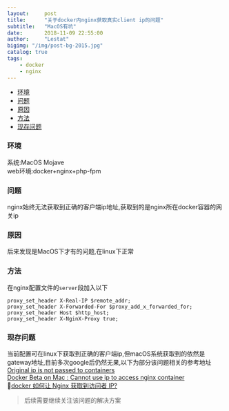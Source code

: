 ```yaml
---
layout:     post
title:      "关于docker内nginx获取真实client ip的问题"
subtitle:   "MacOS有坑"
date:       2018-11-09 22:55:00
author:     "Lestat"
bigimg: "/img/post-bg-2015.jpg"
catalog: true
tags:
    - docker
    - nginx
---
```


- [环境](#%E7%8E%AF%E5%A2%83)
- [问题](#%E9%97%AE%E9%A2%98)
- [原因](#%E5%8E%9F%E5%9B%A0)
- [方法](#%E6%96%B9%E6%B3%95)
- [现存问题](#%E7%8E%B0%E5%AD%98%E9%97%AE%E9%A2%98)

### 环境
系统:MacOS Mojave  
web环境:docker+nginx+php-fpm

### 问题
nginx始终无法获取到正确的客户端ip地址,获取到的是nginx所在docker容器的网关ip

### 原因
后来发现是MacOS下才有的问题,在linux下正常

### 方法
在nginx配置文件的`server`段加入以下
```
proxy_set_header X-Real-IP $remote_addr;
proxy_set_header X-Forwarded-For $proxy_add_x_forwarded_for;
proxy_set_header Host $http_host;
proxy_set_header X-NginX-Proxy true;
```

### 现存问题
当前配置可在linux下获取到正确的客户端ip,但macOS系统获取到的依然是gateway地址,目前多次google后仍然无果,以下为部分该问题相关的参考地址  
[Original ip is not passed to containers](https://github.com/docker/for-mac/issues/180)  
[Docker Beta on Mac : Cannot use ip to access nginx container](https://stackoverflow.com/questions/38340110/docker-beta-on-mac-cannot-use-ip-to-access-nginx-container)  
[docker 如何让 Nginx 获取到访问者 IP?](https://www.v2ex.com/t/488997)  

> 后续需要继续关注该问题的解决方案

